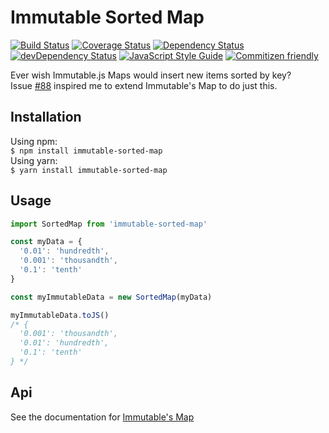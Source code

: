 # Immutable Sorted Map
[![Build Status](https://travis-ci.org/rongierlach/immutable-sorted-map.svg?branch=master)](https://travis-ci.org/rongierlach/immutable-sorted-map) [![Coverage Status](https://coveralls.io/repos/github/rongierlach/immutable-sorted-map/badge.svg?branch=master)](https://coveralls.io/github/rongierlach/immutable-sorted-map?branch=master) [![Dependency Status](https://david-dm.org/rongierlach/range-life.svg)](https://david-dm.org/rongierlach/immutable-sorted-map) [![devDependency Status](https://david-dm.org/rongierlach/immutable-sorted-map/dev-status.svg)](https://david-dm.org/rongierlach/immutable-sorted-map#info=devDependencies) [![JavaScript Style Guide](https://img.shields.io/badge/code_style-standard-brightgreen.svg)](https://standardjs.com) [![Commitizen friendly](https://img.shields.io/badge/commitizen-friendly-brightgreen.svg)](http://commitizen.github.io/cz-cli/)  

Ever wish Immutable.js Maps would insert new items sorted by key?  
Issue [#88](https://github.com/facebook/immutable-js/issues/88) inspired me to extend Immutable's Map to do just this.

## Installation
Using npm:  
`$ npm install immutable-sorted-map`  
Using yarn:  
`$ yarn install immutable-sorted-map`

## Usage
```javaScript
import SortedMap from 'immutable-sorted-map'

const myData = {
  '0.01': 'hundredth',
  '0.001': 'thousandth',
  '0.1': 'tenth'
}

const myImmutableData = new SortedMap(myData)

myImmutableData.toJS()
/* {
  '0.001': 'thousandth',
  '0.01': 'hundredth',
  '0.1': 'tenth'
} */
```

## Api
See the documentation for [Immutable's Map](https://facebook.github.io/immutable-js/docs/#/Map)
